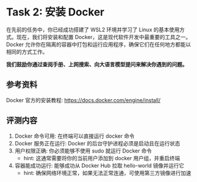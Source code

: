 # Task 2: 安装 Docker

在先前的任务中，你已经成功搭建了 WSL2 环境并学习了 Linux 的基本使用方式。现在，我们将安装和配置 Docker，这是现代软件开发中最重要的工具之一。Docker 允许你在隔离的容器中打包和运行应用程序，确保它们在任何地方都能以相同的方式工作。

**我们鼓励你通过查阅手册、上网搜索、向大语言模型提问来解决你遇到的问题。**

## 参考资料

Docker 官方的安装教程: https://docs.docker.com/engine/install/

## 评测内容

1. Docker 命令可用: 在终端可以直接运行 docker 命令
2. Docker 服务正在运行: Docker 的后台守护进程必须是启动且在运行状态
3. 用户权限正确: 你必须能够不使用 sudo 就运行 Docker 命令
   - hint: 这通常需要将你的当前用户添加到 docker 用户组，并重启终端
4. 容器能成功运行: 能够成功从 Docker Hub 拉取 hello-world 镜像并运行它
   - hint: 确保网络环境正常，如果无法正常连通，可使用第三方镜像进行加速

